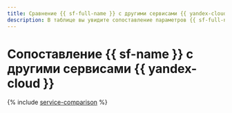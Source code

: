 ```yaml
---
title: Сравнение {{ sf-full-name }} с другими сервисами {{ yandex-cloud }}
description: В таблице вы увидите сопоставление параметров {{ sf-full-name }} и других сервисов {{ yandex-cloud }}.
---
```


# Сопоставление {{ sf-name }} с другими сервисами {{ yandex-cloud }}

{% include [service-comparison](../_includes/service-comparison.md) %}